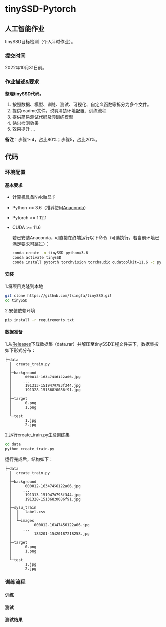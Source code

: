 # tinySSD-Pytorch

## 人工智能作业

tinySSD目标检测（个人平时作业）。

### 提交时间

2022年10月31日前。

### 作业描述&要求

**整理tinySSD代码。**

1. 按照数据、模型、训练、测试、可视化、自定义函数等拆分为多个文件。
2. 提供readme文件，说明清楚环境配置、训练流程
3. 提供简易测试代码及预训练模型
4. 贴出检测效果
5. 效果提升 …

**备注**：步骤1~4，占比80%；步骤5，占比20%。





## 代码

### 环境配置

#### 基本要求

- 计算机具备Nvidia显卡

- Python >= 3.6（推荐使用[Anaconda](https://www.anaconda.com/products/distribution)）

- Pytorch >= 1.12.1

- CUDA >= 11.6

  若已安装Anaconda，可直接在终端运行以下命令（可选执行，若当前环境已满足要求可跳过）：

  ```bash
  conda create -n tinySSD python=3.6
  conda activate tinySSD
  conda install pytorch torchvision torchaudio cudatoolkit=11.6 -c pytorch -c conda-forge
  ```

#### 安装

1.将项目克隆到本地

```bash
git clone https://github.com/tsingfa/tinySSD.git
cd tinySSD
```

2.安装依赖环境

```bash
pip install -r requirements.txt
```

#### 数据准备

1.从[Releases](https://github.com/tsingfa/tinySSD/releases/download/untagged-2b3466503a96bea35cbf/data.rar)下载数据集（data.rar）并解压至tinySSD工程文件夹下，数据集按如下形式分布：

```
├─data
  │  create_train.py
  │  
  ├─background
  │      000012-16347456122a06.jpg
  │	    ...
  │      191313-1519470793f344.jpg
  │      191328-15136820086f91.jpg
  │          
  ├─target
  │      0.png
  │      1.png
  │      
  └─test
         1.jpg
         2.jpg
```

2.运行create_train.py生成训练集

```bash
cd data
python create_train.py
```

运行完成后，结构如下：

```
├─data
  │  create_train.py
  │  
  ├─background
  │      000012-16347456122a06.jpg
  │	    ...
  │      191313-1519470793f344.jpg
  │      191328-15136820086f91.jpg
  │      
  ├─sysu_train
  │  │	 label.csv
  │  │  
  │  └─images
  │          000012-16347456122a06.jpg
  │		...
  │          183201-15420187218258.jpg
  │          
  ├─target
  │      0.png
  │      1.png
  │      
  └─test
         1.jpg
         2.jpg
```


### 训练流程

#### 训练



#### 测试





#### 测试结果